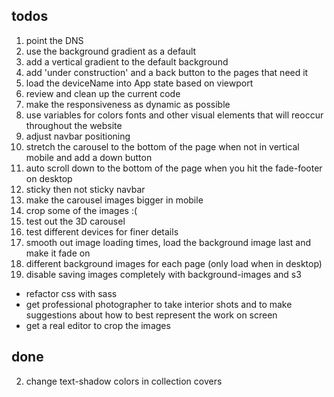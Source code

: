 ## todos
1. point the DNS
1. use the background gradient as a default
1. add a vertical gradient to the default background
1. add 'under construction' and a back button to the pages that need it
1. load the deviceName into App state based on viewport
1. review and clean up the current code
1. make the responsiveness as dynamic as possible
1. use variables for colors fonts and other visual elements that will reoccur throughout the website
1. adjust navbar positioning
1. stretch the carousel to the bottom of the page when not in vertical mobile and add a down button
1. auto scroll down to the bottom of the page when you hit the fade-footer on desktop
1. sticky then not sticky navbar
1. make the carousel images bigger in mobile
1. crop some of the images :(
1. test out the 3D carousel
1. test different devices for finer details
1. smooth out image loading times, load the background image last and make it fade on
1. different background images for each page (only load when in desktop)
1. disable saving images completely with background-images and s3

- refactor css with sass
- get professional photographer to take interior shots and to make suggestions about how to best represent the work on screen
- get a real editor to crop the images

## done
2. change text-shadow colors in collection covers